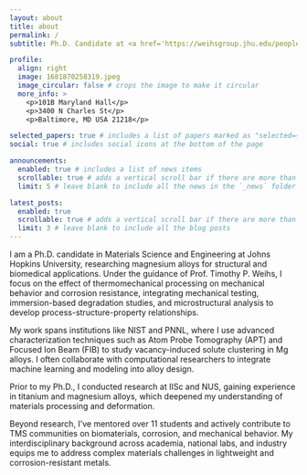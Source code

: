 ```yaml
---
layout: about
title: about
permalink: /
subtitle: Ph.D. Candidate at <a href='https://weihsgroup.jhu.edu/people/sreenivas-raguraman/'>Johns Hopkins University</a>. # Address. Contacts. Motto. Etc.

profile:
  align: right
  image: 1681870258319.jpeg
  image_circular: false # crops the image to make it circular
  more_info: >
    <p>101B Maryland Hall</p>
    <p>3400 N Charles St</p>
    <p>Baltimore, MD USA 21218</p>

selected_papers: true # includes a list of papers marked as "selected={true}"
social: true # includes social icons at the bottom of the page

announcements:
  enabled: true # includes a list of news items
  scrollable: true # adds a vertical scroll bar if there are more than 3 news items
  limit: 5 # leave blank to include all the news in the `_news` folder

latest_posts:
  enabled: true
  scrollable: true # adds a vertical scroll bar if there are more than 3 new posts items
  limit: 3 # leave blank to include all the blog posts
---
```


I am a Ph.D. candidate in Materials Science and Engineering at Johns Hopkins University, researching magnesium alloys for structural and biomedical applications. Under the guidance of Prof. Timothy P. Weihs, I focus on the effect of thermomechanical processing on mechanical behavior and corrosion resistance, integrating mechanical testing, immersion-based degradation studies, and microstructural analysis to develop process-structure-property relationships.

My work spans institutions like NIST and PNNL, where I use advanced characterization techniques such as Atom Probe Tomography (APT) and Focused Ion Beam (FIB) to study vacancy-induced solute clustering in Mg alloys. I often collaborate with computational researchers to integrate machine learning and modeling into alloy design.

Prior to my Ph.D., I conducted research at IISc and NUS, gaining experience in titanium and magnesium alloys, which deepened my understanding of materials processing and deformation. 

Beyond research, I’ve mentored over 11 students and actively contribute to TMS communities on biomaterials, corrosion, and mechanical behavior. My interdisciplinary background across academia, national labs, and industry equips me to address complex materials challenges in lightweight and corrosion-resistant metals.


